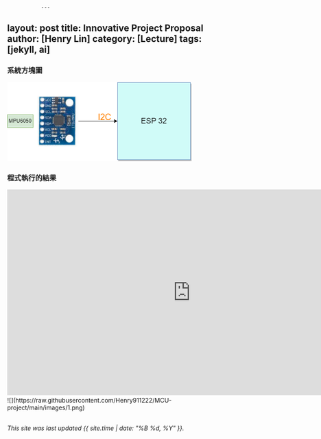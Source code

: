                ---
layout: post
title: Innovative Project Proposal
author: [Henry Lin]
category: [Lecture]
tags: [jekyll, ai]
---

### 系統方塊圖
![](https://raw.githubusercontent.com/Henry911222/MCU-project/main/images/3.png)
### 程式執行的結果
<iframe width="853" height="480" src="https://www.youtube.com/embed/Ftq0htbbE-I" title="2023年5月11日" frameborder="0" allow="accelerometer; autoplay; clipboard-write; encrypted-media; gyroscope; picture-in-picture; web-share" allowfullscreen></iframe>
![](https://raw.githubusercontent.com/Henry911222/MCU-project/main/images/1.png)
<br>
<br>

*This site was last updated {{ site.time | date: "%B %d, %Y" }}.*


